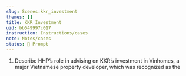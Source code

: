 ```yaml
---
slug: Scenes:kkr_investment
themes: []
title: KKR Investment
uid: bb549997c017
instruction: Instructions/cases
note: Notes/cases
status: 💬 Prompt
---
```

1. Describe HHP’s role in advising on KKR’s investment in Vinhomes, a major Vietnamese property developer, which was recognized as the
